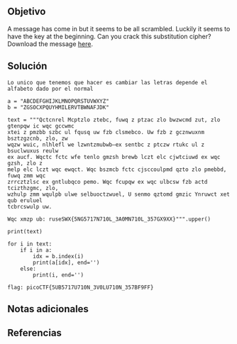 

## Objetivo

A message has come in but it seems to be all scrambled. Luckily it seems to have the key at the beginning. Can you crack this substitution cipher?Download the message [here](https://artifacts.picoctf.net/c/154/message.txt).
## Solución

```
Lo unico que tenemos que hacer es cambiar las letras depende el alfabeto dado por el normal

a = "ABCDEFGHIJKLMNOPQRSTUVWXYZ"
b = "ZGSOCXPQUYHMILERVTBWNAFJDK"

text = """Qctcnrel Mcptzlo ztebc, fuwq z ptzac zlo bwzwcmd zut, zlo gtenpqw ic wqc gccwmc
xtei z pmzbb szbc ul fqusq uw fzb clsmebco. Uw fzb z gcznwuxnm bsztzgzcnb, zlo, zw
wqzw wuic, nlhlefl we lzwntzmubwb—ex sentbc z ptczw rtukc ul z bsuclwuxus reulw
ex aucf. Wqctc fctc wfe tenlo gmzsh brewb lczt elc cjwtciuwd ex wqc gzsh, zlo z
melp elc lczt wqc ewqct. Wqc bszmcb fctc cjsccoulpmd qzto zlo pmebbd, fuwq zmm wqc
zrrcztzlsc ex gntlubqco pemo. Wqc fcupqw ex wqc ulbcsw fzb actd tcizthzgmc, zlo,
wzhulp zmm wqulpb ulwe selbuoctzwuel, U senmo qztomd gmzic Ynruwct xet qub eruluel
tcbrcswulp uw.

Wqc xmzp ub: ruseSWX{5NG5717N710L_3A0MN710L_357GX9XX}""".upper()

print(text)

for i in text:
    if i in a:
        idx = b.index(i)
        print(a[idx], end='')
    else:
        print(i, end='')

flag: picoCTF{5UB5717U710N_3V0LU710N_357BF9FF}
```

## Notas adicionales

## Referencias